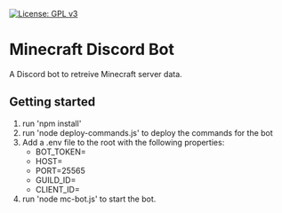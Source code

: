 [![License: GPL v3](https://img.shields.io/badge/License-GPLv3-blue.svg)](https://www.gnu.org/licenses/gpl-3.0)

# Minecraft Discord Bot

A Discord bot to retreive Minecraft server data.

## Getting started

1. run 'npm install'
1. run 'node deploy-commands.js' to deploy the commands for the bot
1. Add a .env file to the root with the following properties:
   - BOT_TOKEN=
   - HOST=
   - PORT=25565
   - GUILD_ID=
   - CLIENT_ID=
1. run 'node mc-bot.js' to start the bot.
